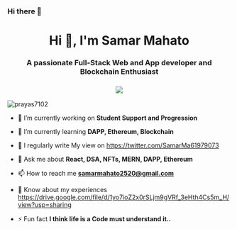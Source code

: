 ### Hi there 👋

<!--
**Samarmahato/Samarmahato** is a ✨ _special_ ✨ repository because its `README.md` (this file) appears on your GitHub profile.

Here are some ideas to get you started:

- 🔭 I’m currently working on ...
- 🌱 I’m currently learning ...
- 👯 I’m looking to collaborate on ...
- 🤔 I’m looking for help with ...
- 💬 Ask me about ...
- 📫 How to reach me: ...
- 😄 Pronouns: ...
- ⚡ Fun fact: ...
-->

<h1 align="center">Hi 👋, I'm Samar Mahato</h1>
<h3 align="center">A passionate Full-Stack Web and App developer and Blockchain Enthusiast </h3>
<h3 align="center"><img src="https://readme-typing-svg.herokuapp.com?center=true&vCenter=true&lines=Blockchain+%26+Web+Developer"></h3>

<p align="left"> <img src="https://komarev.com/ghpvc/?username=prayas7102&label=Profile%20views&color=0e75b6&style=flat" alt="prayas7102" /> </p>

- 🔭 I’m currently working on **Student Support and Progression**
 
- 🌱 I’m currently learning **DAPP, Ethereum, Blockchain**

- 📝 I regularly write My view on https://twitter.com/SamarMa61979073

- 💬 Ask me about **React, DSA, NFTs, MERN, DAPP, Ethereum**

- 📫 How to reach me **samarmahato2520@gmail.com**

- 📄 Know about my experiences https://drive.google.com/file/d/1yo7ioZ2x0rSLjm9gVRf_3eHth4Cs5m_H/view?usp=sharing

- ⚡ Fun fact **I think life is a Code must understand it..**
